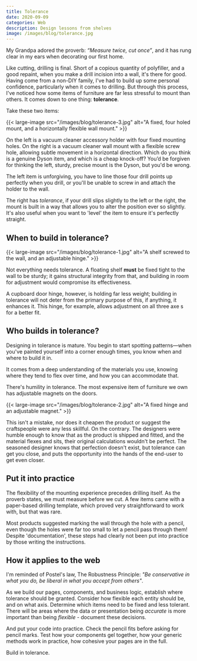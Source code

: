 ```yaml
---
title: Tolerance
date: 2020-09-09
categories: Web
description: Design lessons from shelves
image: /images/blog/tolerance.jpg
---
```


My Grandpa adored the proverb: _“Measure twice, cut once”_, and it has rung clear in my ears when decorating our first home.

Like cutting, drilling is final. Short of a copious quantity of polyfiller, and a good repaint, when you make a drill incision into a wall, it's there for good. Having come from a non-DIY family, I've had to build up some personal confidence, particularly when it comes to drilling. But through this process, I've noticed how some items of furniture are far less stressful to mount than others. It comes down to one thing: **tolerance**.

Take these two items:

{{< large-image src="/images/blog/tolerance-3.jpg" alt="A fixed, four holed mount, and a horizontally flexible wall mount." >}}

On the left is a vacuum cleaner accessory holder with four fixed mounting holes. On the right is a vacuum cleaner wall mount with a flexible screw hole, allowing subtle movement in a horizontal direction. Which do you think is a genuine Dyson item, and which is a cheap knock-off? You’d be forgiven for thinking the left, sturdy, precise mount is the Dyson, but you'd be wrong.

The left item is unforgiving, you have to line those four drill points up perfectly when you drill, or you'll be unable to screw in and attach the holder to the wall.

The right has _tolerance_, if your drill slips slightly to the left or the right, the mount is built in a way that allows you to alter the position ever so slightly. It's also useful when you want to 'level' the item to ensure it's perfectly straight.

## When to build in tolerance?

{{< large-image src="/images/blog/tolerance-1.jpg" alt="A shelf screwed to the wall, and an adjustable hinge." >}}

Not everything needs tolerance. A floating shelf **must** be fixed tight to the wall to be sturdy; it gains structural integrity from that, and building in room for adjustment would compromise its effectiveness.

A cupboard door hinge, however, is holding far less weight; building in tolerance will not deter from the primary purpose of this, if anything, it enhances it. This hinge, for example, allows adjustment on all three axe  s for a better fit.

## Who builds in tolerance?

Designing in tolerance is mature. You begin to start spotting patterns—when you've painted yourself into a corner enough times, you know when and where to build it in.

It comes from a deep understanding of the materials you use, knowing where they tend to flex over time, and how you can accommodate that.

There's humility in tolerance. The most expensive item of furniture we own has adjustable magnets on the doors.

{{< large-image src="/images/blog/tolerance-2.jpg" alt="A fixed hinge and an adjustable magnet." >}}

This isn't a mistake, nor does it cheapen the product or suggest the craftspeople were any less skillful. On the contrary. The designers were humble enough to know that as the product is shipped and fitted, and the material flexes and sits, their original calculations wouldn't be perfect. The seasoned designer knows that perfection doesn't exist, but tolerance can get you close, and puts the opportunity into the hands of the end-user to get even closer.

## Put it into practice

The flexibility of the mounting experience precedes drilling itself. As the proverb states, we must measure before we cut. A few items came with a paper-based drilling template, which proved very straightforward to work with, but that was rare.

Most products suggested marking the wall through the hole with a pencil, even though the holes were far too small to let a pencil pass through them! Despite 'documentation', these steps had clearly not been put into practice by those writing the instructions.

## How it applies to the web

I'm reminded of Postel's law, The Robustness Principle: _"Be conservative in what you do, be liberal in what you accept from others"_.

As we build our pages, components, and business logic, establish where tolerance should be granted. Consider how flexible each entity should be, and on what axis. Determine which items need to be fixed and less tolerant. There will be areas where the data or presentation being _accurate_ is more important than being _flexible_ - document these decisions.

And put your code into practice. Check the pencil fits before asking for pencil marks. Test how your components gel together, how your generic methods work in practice, how cohesive your pages are in the full.

Build in tolerance.
